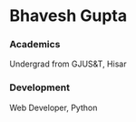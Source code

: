 # Bhavesh Gupta

### Academics

Undergrad from GJUS&T, Hisar

### Development

Web Developer, Python
